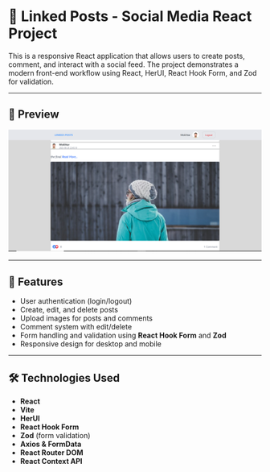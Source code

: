 # 🎯 Linked Posts - Social Media React Project

This is a responsive React application that allows users to create posts, comment, and interact with a social feed. The project demonstrates a modern front-end workflow using React, HerUI, React Hook Form, and Zod for validation.

---

## 📸 Preview

![Start Framework Clone](./src/assets/redmi.png)

---

## 📁 Features

- User authentication (login/logout)
- Create, edit, and delete posts
- Upload images for posts and comments
- Comment system with edit/delete
- Form handling and validation using **React Hook Form** and **Zod**
- Responsive design for desktop and mobile

---

## 🛠️ Technologies Used

- **React**
- **Vite**
- **HerUI**
- **React Hook Form**
- **Zod** (form validation)
- **Axios & FormData**
- **React Router DOM**
- **React Context API**
